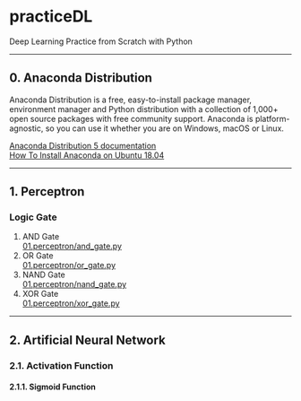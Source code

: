 # practiceDL
Deep Learning Practice from Scratch with Python

***

## 0. Anaconda Distribution

Anaconda Distribution is a free, easy-to-install package manager, environment manager and Python distribution with a collection of 1,000+ open source packages with free community support. Anaconda is platform-agnostic, so you can use it whether you are on Windows, macOS or Linux.

[Anaconda Distribution 5 documentation](https://docs.anaconda.com/anaconda/)  
[How To Install Anaconda on Ubuntu 18.04](https://www.digitalocean.com/community/tutorials/how-to-install-anaconda-on-ubuntu-18-04-quickstart)

***

## 1. Perceptron
### Logic Gate
1. AND Gate  
[01.perceptron/and_gate.py](https://github.com/jaeyp/practiceDL/blob/master/01.perceptron/and_gate.py)
2. OR Gate  
[01.perceptron/or_gate.py](https://github.com/jaeyp/practiceDL/blob/master/01.perceptron/or_gate.py)
3. NAND Gate  
[01.perceptron/nand_gate.py](https://github.com/jaeyp/practiceDL/blob/master/01.perceptron/nand_gate.py)
4. XOR Gate  
[01.perceptron/xor_gate.py](https://github.com/jaeyp/practiceDL/blob/master/01.perceptron/xor_gate.py)

***

## 2. Artificial Neural Network
### 2.1. Activation Function
#### 2.1.1. Sigmoid Function

